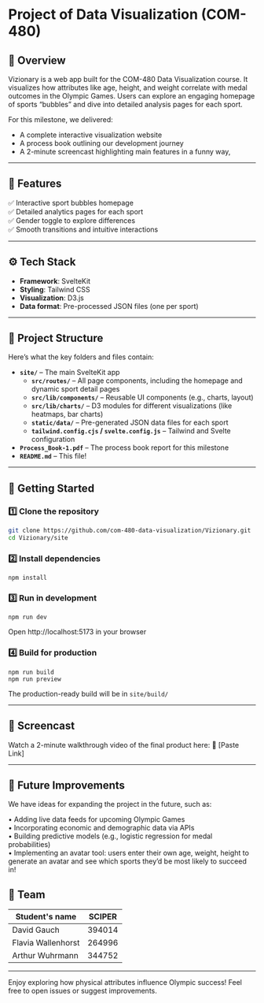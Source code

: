 # Project of Data Visualization (COM-480)

## 🌟 Overview

Vizionary is a web app built for the COM-480 Data Visualization course. It visualizes how attributes like age, height, and weight correlate with medal outcomes in the Olympic Games. Users can explore an engaging homepage of sports “bubbles” and dive into detailed analysis pages for each sport.

For this milestone, we delivered:
- A complete interactive visualization website  
- A process book outlining our development journey  
- A 2-minute screencast highlighting main features in a funny way,  

---

## 🚀 Features

✅ Interactive sport bubbles homepage  
✅ Detailed analytics pages for each sport  
✅ Gender toggle to explore differences  
✅ Smooth transitions and intuitive interactions  

---

## ⚙️ Tech Stack

- **Framework**: SvelteKit  
- **Styling**: Tailwind CSS  
- **Visualization**: D3.js  
- **Data format**: Pre-processed JSON files (one per sport)  

---

## 📂 Project Structure

Here’s what the key folders and files contain:

- **`site/`** – The main SvelteKit app  
  - **`src/routes/`** – All page components, including the homepage and dynamic sport detail pages  
  - **`src/lib/components/`** – Reusable UI components (e.g., charts, layout)  
  - **`src/lib/charts/`** – D3 modules for different visualizations (like heatmaps, bar charts)  
  - **`static/data/`** – Pre-generated JSON data files for each sport  
  - **`tailwind.config.cjs` / `svelte.config.js`** – Tailwind and Svelte configuration  
- **`Process_Book-1.pdf`** – The process book report for this milestone  
- **`README.md`** – This file!  

---

## 🔧 Getting Started



### 1️⃣ Clone the repository
```bash
git clone https://github.com/com-480-data-visualization/Vizionary.git
cd Vizionary/site
```

### 2️⃣ Install dependencies
```
npm install
```

### 3️⃣ Run in development
```
npm run dev
```
Open http://localhost:5173 in your browser

### 4️⃣ Build for production
```
npm run build
npm run preview
```
The production-ready build will be in `site/build/`

---

## 🎥 Screencast

Watch a 2-minute walkthrough video of the final product here:
🔗 [Paste Link]

---

## 🚀 Future Improvements

We have ideas for expanding the project in the future, such as:

• Adding live data feeds for upcoming Olympic Games  
• Incorporating economic and demographic data via APIs  
• Building predictive models (e.g., logistic regression for medal probabilities)  
• Implementing an avatar tool: users enter their own age, weight, height to generate an avatar and see which sports they’d be most likely to succeed in!

## 👥 Team


| Student's name | SCIPER |
| -------------- | ------ |
| David Gauch | 394014 |
| Flavia Wallenhorst | 264996 |
| Arthur Wuhrmann | 344752 |

---
Enjoy exploring how physical attributes influence Olympic success!
Feel free to open issues or suggest improvements.